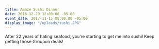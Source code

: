 ```yaml
---
title: Amaze Sushi Dinner
date: 2018-12-29 12:00:00 -05:00
event_date: 2017-11-15 00:00:00 -05:00
display_image: "/uploads/sushi.JPG"
---
```


After 22 years of hating seafood, you're starting to get me into sushi! Keep getting those Groupon deals!